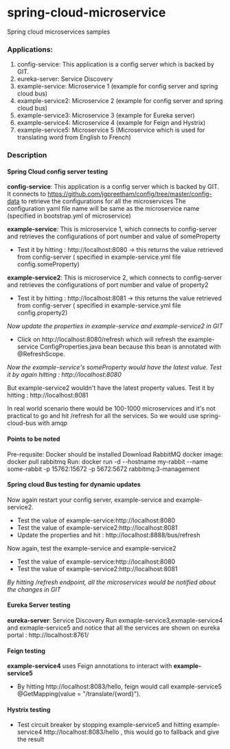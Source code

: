 # spring-cloud-microservice
Spring cloud microservices samples

### Applications:
1) config-service: This application is a config server which is backed by GIT.
2) eureka-server:    Service Discovery
3) example-service:  Microservice 1 (example for config server and spring cloud bus)
4) example-service2: Microservice 2 (example for config server and spring cloud bus)
5) example-service3: Microservice 3 (example for Eureka server)
6) example-service4: Microservice 4 (example for Feign and Hystrix)
7) example-service5: Microservice 5 (Microservice which is used for translating word from English to French)

### Description

#### Spring Cloud config server testing

**config-service**: This application is a config server which is backed by GIT.
It connects to https://github.com/jgpreetham/config/tree/master/config-data to retrieve the configurations for all the microservices
The configuration yaml file name will be same as the microservice name (specified in bootstrap.yml of microservice)

**example-service**: This is microservice 1, which connects to config-server and retrieves the configurations of port number and value of someProperty
* Test it by hitting : http://localhost:8080  -> this returns the value retrieved from config-server ( specified in example-service.yml    file config.someProperty)

**example-service2**: This is microservice 2, which connects to config-server and retrieves the configurations of port number and value of property2
* Test it by hitting : http://localhost:8081  -> this returns the value retrieved from config-server ( specified in example-service.yml file config.property2)

*Now update the properties in example-service and example-service2 in GIT*

 * Click on http://localhost:8080/refresh which will refresh the example-service ConfigProperties.java bean because this bean is annotated with @RefreshScope.
 
*Now the example-service's someProperty would have the latest value. Test it by again hitting : http://localhost:8080*

But example-service2 wouldn't have the latest property values. Test it by hitting : http://localhost:8081

In real world scenario there would be 100-1000 microservices and it's not practical to go and hit /refresh for all the services. So we would use spring-cloud-bus with amqp

####  Points to be noted
Pre-requsite: Docker should be installed
Download RabbitMQ docker image: docker pull rabbitmq
Run: docker run -d --hostname my-rabbit --name some-rabbit -p 15762:15672 -p 5672:5672 rabbitmq:3-management

#### Spring cloud Bus testing for dynamic updates
Now again restart your config server, example-service and example-service2. 
* Test the value of example-service:http://localhost:8080
* Test the value of example-service2:http://localhost:8081 
* Update the properties and hit : http://localhost:8888/bus/refresh

Now again, test the example-service and example-service2
* Test the value of example-service:http://localhost:8080
* Test the value of example-service2:http://localhost:8081 

*By hitting /refresh endpoint, all the microservices would be notified about the changes in GIT*

#### Eureka Server testing
**eureka-server**: Service Discovery
Run exmaple-service3,exmaple-service4 and exmaple-service5 and notice that all the services are shown on eureka portal : http://localhost:8761/
 
#### Feign testing 
**example-service4** uses Feign annotations to interact with **example-service5**
* By hitting http://localhost:8083/hello, feign would call example-service5 @GetMapping(value = "/translate/{word}").
 
#### Hystrix testing
 * Test circuit breaker by stopping example-service5 and hitting example-service4 http://localhost:8083/hello , this would go to fallback and give the result

